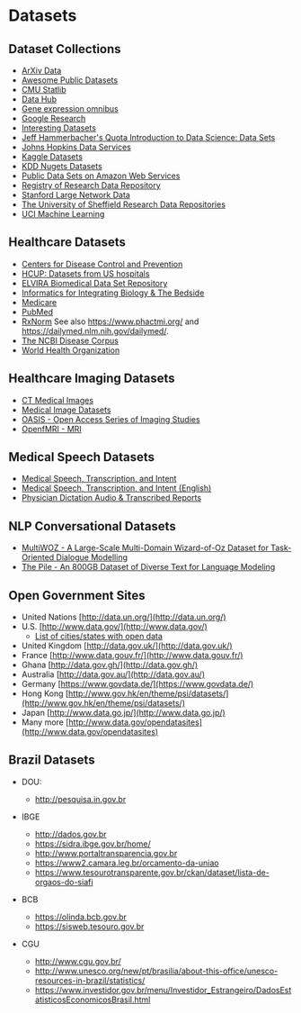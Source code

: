 Datasets
========

Dataset Collections
-------------------

- [ArXiv Data](http://arxiv.org/help/bulk_data)
- [Awesome Public Datasets](https://github.com/awesomedata/awesome-public-datasets)
- [CMU Statlib](http://lib.stat.cmu.edu/datasets/)
- [Data Hub](]https://datahub.io/collections)
- [Gene expression omnibus](http://www.ncbi.nlm.nih.gov/geo/)
- [Google Research](https://datasetsearch.research.google.com/)
- [Interesting Datasets](https://github.com/curran/data)
- [Jeff Hammerbacher's Quota Introduction to Data Science: Data Sets](http://www.quora.com/Jeff-Hammerbacher/Introduction-to-Data-Science-Data-Sets)
- [Johns Hopkins Data Services](https://archive.data.jhu.edu/)
- [Kaggle Datasets](https://www.kaggle.com/datasets)
- [KDD Nugets Datasets](http://www.kdnuggets.com/datasets/index.html)
- [Public Data Sets on Amazon Web Services](http://aws.amazon.com/publicdatasets/)
- [Registry of Research Data Repository](https://www.re3data.org/)
- [Stanford Large Network Data](http://snap.stanford.edu/data/)
- [The University of Sheffield Research Data Repositories](https://www.sheffield.ac.uk/library/rdm/repositories)
- [UCI Machine Learning](http://archive.ics.uci.edu/ml/)

Healthcare Datasets
-------------------

- [Centers for Disease Control and Prevention](https://www.cdc.gov/)
- [HCUP: Datasets from US hospitals](https://hcup-us.ahrq.gov/databases.jsp)
- [ELVIRA Biomedical Data Set Repository](http://leo.ugr.es/elvira/DBCRepository/)
- [Informatics for Integrating Biology & The Bedside](https://www.i2b2.org/NLP/DataSets/)
- [Medicare](https://data.medicare.gov/data)
- [PubMed](https://pubmed.ncbi.nlm.nih.gov/)
- [RxNorm](https://www.nlm.nih.gov/research/umls/rxnorm/index.html) 
  See also https://www.phactmi.org/ and https://dailymed.nlm.nih.gov/dailymed/.
- [The NCBI Disease Corpus](https://www.ncbi.nlm.nih.gov/CBBresearch/Dogan/DISEASE/)
- [World Health Organization](https://apps.who.int/gho/data)

Healthcare Imaging Datasets
---------------------------

- [CT Medical Images](https://www.kaggle.com/kmader/siim-medical-images)
- [Medical Image Datasets](https://grand-challenge.org/challenges/)
- [OASIS - Open Access Series of Imaging Studies](http://www.oasis-brains.org/)
- [OpenfMRI - MRI](https://openfmri.org/)

Medical Speech Datasets
-----------------------

- [Medical Speech, Transcription, and Intent](https://www.kaggle.com/paultimothymooney/medical-speech-transcription-and-intent)
- [Medical Speech, Transcription, and Intent (English)](https://appen.com/datasets/audio-recording-and-transcription-for-medical-scenarios/)
- [Physician Dictation Audio & Transcribed Reports](https://www.ezdi.com/open-datasets/)

NLP Conversational Datasets
---------------------------

- [MultiWOZ - A Large-Scale Multi-Domain Wizard-of-Oz Dataset for Task-Oriented Dialogue Modelling](https://www.aclweb.org/anthology/D18-1547/)
- [The Pile - An 800GB Dataset of Diverse Text for Language Modeling](https://pile.eleuther.ai/)

Open Government Sites
---------------------

- United Nations [http://data.un.org/](http://data.un.org/)
- U.S. [http://www.data.gov/](http://www.data.gov/)
  - [List of cities/states with open data](http://simplystatistics.org/2012/01/02/list-of-cities-states-with-open-data-help-me-find/)
- United Kingdom [http://data.gov.uk/](http://data.gov.uk/)
- France [http://www.data.gouv.fr/](http://www.data.gouv.fr/)
- Ghana [http://data.gov.gh/](http://data.gov.gh/)
- Australia [http://data.gov.au/](http://data.gov.au/)
- Germany [https://www.govdata.de/](https://www.govdata.de/) 
- Hong Kong [http://www.gov.hk/en/theme/psi/datasets/](http://www.gov.hk/en/theme/psi/datasets/)
- Japan [http://www.data.go.jp/](http://www.data.go.jp/)
- Many more [http://www.data.gov/opendatasites](http://www.data.gov/opendatasites)

Brazil Datasets
---------------

- DOU:
  - http://pesquisa.in.gov.br
- IBGE
  - http://dados.gov.br
  - https://sidra.ibge.gov.br/home/
  - http://www.portaltransparencia.gov.br
  - https://www2.camara.leg.br/orcamento-da-uniao
  - https://www.tesourotransparente.gov.br/ckan/dataset/lista-de-orgaos-do-siafi

- BCB
  - https://olinda.bcb.gov.br
  - https://sisweb.tesouro.gov.br

- CGU
  - http://www.cgu.gov.br/
  - http://www.unesco.org/new/pt/brasilia/about-this-office/unesco-resources-in-brazil/statistics/
  - https://www.investidor.gov.br/menu/Investidor_Estrangeiro/DadosEstatisticosEconomicosBrasil.html
